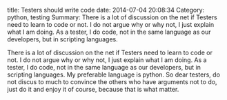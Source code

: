 title: Testers should write code
date: 2014-07-04 20:08:34
Category: python, testing
Summary: There is a lot of discussion on the net if Testers need to learn to code or not.  I do not argue why or why not, I just explain what I am doing. As a tester, I do code, not in the same language as our developers, but in scripting languages.

There is a lot of discussion on the net if Testers need to learn to code or not.  I do not argue why or why not, I just explain what I am doing. As a tester, I do code, not in the same language as our developers, but in scripting languages. My preferable language is python. So dear testers, do not discus to much to convince the others who have arguments not to do, just do it and enjoy it of course, because that is what matter.
